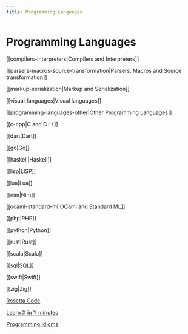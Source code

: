 ```yaml
---
title: Programming Languages
---
```


# Programming Languages

[[compilers-interpreters|Compilers and Interpreters]]

[[parsers-macros-source-transformation|Parsers, Macros and Source transformation]]

[[markup-serialization|Markup and Serialization]]

[[visual-languages|Visual languages]]

[[programming-languages-other|Other Programming Languages]]

[[c-cpp|C and C++]]

[[dart|Dart]]

[[go|Go]]

[[haskell|Haskell]]

[[lisp|LISP]]

[[lua|Lua]]

[[nim|Nim]]

[[ocaml-standard-ml|OCaml and Standard ML]]

[[php|PHP]]

[[python|Python]]

[[rust|Rust]]

[[scala|Scala]]

[[sql|SQL]]

[[swift|Swift]]

[[zig|Zig]]

[Rosetta Code](http://rosettacode.org/wiki/Rosetta_Code)

[Learn X in Y minutes](https://learnxinyminutes.com/)

[Programming Idioms](https://programming-idioms.org/)
